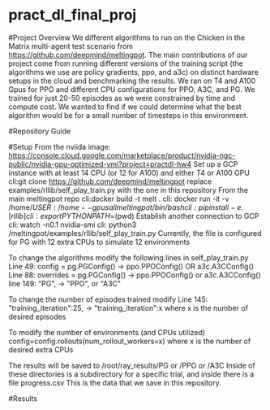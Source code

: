 # pract_dl_final_proj
#Project Overview
We different algorithms to run on the Chicken in the Matrix multi-agent test scenario from https://github.com/deepmind/meltingpot.
The main contributions of our project come from running different versions of the training script (the algorithms we use are policy gradients, ppo, and a3c) on distinct hardware setups in the cloud and benchmarking the results. We ran on T4 and A100 Gpus for PPO and different CPU configurations for PPO, A3C, and PG. We trained for just 20-50 episodes as we were constrained by time and compute cost. We wanted to find if we could determine what the best algorithm would be for a small number of timesteps in this environment. 

#Repository Guide

#Setup
From the nviida image: https://console.cloud.google.com/marketplace/product/nvidia-ngc-public/nvidia-gpu-optimized-vmi?project=practdl-hw4
Set up a GCP instance with at least 14 CPU (or 12 for A100) and either T4 or A100 GPU
cli:git clone https://github.com/deepmind/meltingpot
replace examples/rllib/self_play_train.py with the one in this repository
From the main meltingpot repo
cli:docker build -t melt .
cli: docker run -it -v /home/$USER:/home --gpus all meltingpot /bin/bash
cli: pip install -e .[rllib]
cli: export PYTHONPATH=$(pwd)
Establish another connection to GCP
cli: watch -n0.1 nvidia-smi
cli: python3 /meltingpot/examples/rllib/self_play_train.py
Currently, the file is configured for PG with 12 extra CPUs to simulate 12 environments

To change the algorithms modify the following lines in self_play_train.py
Line 49: config = pg.PGConfig() -> ppo.PPOConfig() OR a3c.A3CConfig()
Line 88: overrides = pg.PGConfig() -> ppo.PPOConfig() or a3c.A3CConfig()
line 149: "PG", -> "PPO", or "A3C"

To change the number of episodes trained modify 
Line 145: "training_iteration":25, -> "training_iteration":x
where x is the number of desired episodes


To modify the number of environments (and CPUs utilized)
config=config.rollouts(num_rollout_workers=x) 
where x is the number of desired extra CPUs

The results will be saved to 
/root/ray_results/PG or /PPO or /A3C
Inside of these directories is a subdirectory for a specific trial, and inside there is a file progress.csv
This is the data that we save in this repository.


#Results
